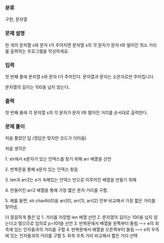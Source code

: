 ### 분류

구현, 문자열

### 문제 설명

<p>
한 개의 문자열 s와 문자 t가 주어지면 문자열 s의 각 문자가 문자 t와 떨어진 최소 거리를 출력하는 프로그램을 작성하세요.
</p>


### 입력 

 <p>첫 번째 줄에 문자열 s와 문자 t가 주어진다. 문자열과 문자는 소문자로만 주어집니다.

문자열의 길이는 100을 넘지 않는다..</p>

### 출력 

 <p>첫 번째 줄에 각 문자열 s의 각 문자가 문자 t와 떨어진 거리를 순서대로 출력한다.</p>

### 문제 풀이
<p>처음 풀었던 답 (정답은 맞지만 코드가 더러움) </p>
<p>
처음 생각은
</p>
<p>
1. str에서 e문자가 있는 인덱스를 찾기 위해 arr 배열을 선언
</p>
<p>
2. 반복문을 통해  e문자 있는 인덱스 찾음   
</p>
<p>
3. len과 arr2는 e가 속해있는 인덱스 만으로 이루어진 배열을 만들기 위해 
</p>
<p>
4. 만들어진 arr2 배열을 통해 가장 짧은 문자 거리를 구함.
</p>
<p>5. 예를 들면, str.charAt(0)을 arr[0], arr[1], arr[2] 전부 비교해서 가장 짧은 거리를 찾아냄. </p>
<p>
더 깔끔하게 풀은 답
1. 거리를 저장할 len 배열 선언
2. 문자열의 길이는 100을 넘지 않는다고 했으므로 임의로 p=101을 선언
3. 반복문에서 배열을 왼쪽부터 돌림 —> e의 좌측에 있는 인자들과의 거리를 구함
4. 반복문에서 배열을 오른쪽부터 돌림 —> e의 우측에 있는 인자들과의 거리를 구함
5. 좌측 우측 거리 비교해서 짧은 거리 선택
  
</p>
